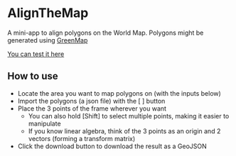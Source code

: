 # AlignTheMap

A mini-app to align polygons on the World Map. Polygons might be generated using [GreenMap](https://github.com/TotoShampoin/greenmap)

[You can test it here](https://totoshampoin.github.io/AlignTheMap/)

## How to use

- Locate the area you want to map polygons on (with the inputs below)
- Import the polygons (a json file) with the \[ \] button
- Place the 3 points of the frame wherever you want
  - You can also hold [Shift] to select multiple points, making it easier to manipulate
  - If you know linear algebra, think of the 3 points as an origin and 2 vectors (forming a transform matrix)
- Click the download button to download the result as a GeoJSON
